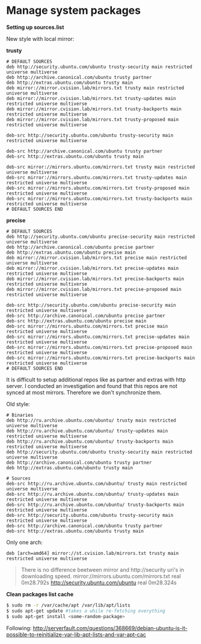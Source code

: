 # Manage system packages

**Setting up sources.list**

New style with local mirror:

**trusty**

```
# DEFAULT SOURCES
deb http://security.ubuntu.com/ubuntu trusty-security main restricted universe multiverse
deb http://archive.canonical.com/ubuntu trusty partner
deb http://extras.ubuntu.com/ubuntu trusty main
deb mirror://mirror.cvision.lab/mirrors.txt trusty main restricted universe multiverse
deb mirror://mirror.cvision.lab/mirrors.txt trusty-updates main restricted universe multiverse
deb mirror://mirror.cvision.lab/mirrors.txt trusty-backports main restricted universe multiverse
deb mirror://mirror.cvision.lab/mirrors.txt trusty-proposed main restricted universe multiverse

deb-src http://security.ubuntu.com/ubuntu trusty-security main restricted universe multiverse

deb-src http://archive.canonical.com/ubuntu trusty partner
deb-src http://extras.ubuntu.com/ubuntu trusty main

deb-src mirror://mirrors.ubuntu.com/mirrors.txt trusty main restricted universe multiverse
deb-src mirror://mirrors.ubuntu.com/mirrors.txt trusty-updates main restricted universe multiverse
deb-src mirror://mirrors.ubuntu.com/mirrors.txt trusty-proposed main restricted universe multiverse
deb-src mirror://mirrors.ubuntu.com/mirrors.txt trusty-backports main restricted universe multiverse
# DEFAULT SOURCES END
```

**precise**
```
# DEFAULT SOURCES
deb http://security.ubuntu.com/ubuntu precise-security main restricted universe multiverse
deb http://archive.canonical.com/ubuntu precise partner
deb http://extras.ubuntu.com/ubuntu precise main
deb mirror://mirror.cvision.lab/mirrors.txt precise main restricted universe multiverse
deb mirror://mirror.cvision.lab/mirrors.txt precise-updates main restricted universe multiverse
deb mirror://mirror.cvision.lab/mirrors.txt precise-backports main restricted universe multiverse
deb mirror://mirror.cvision.lab/mirrors.txt precise-proposed main restricted universe multiverse

deb-src http://security.ubuntu.com/ubuntu precise-security main restricted universe multiverse
deb-src http://archive.canonical.com/ubuntu precise partner
deb-src http://extras.ubuntu.com/ubuntu precise main
deb-src mirror://mirrors.ubuntu.com/mirrors.txt precise main restricted universe multiverse
deb-src mirror://mirrors.ubuntu.com/mirrors.txt precise-updates main restricted universe multiverse
deb-src mirror://mirrors.ubuntu.com/mirrors.txt precise-proposed main restricted universe multiverse
deb-src mirror://mirrors.ubuntu.com/mirrors.txt precise-backports main restricted universe multiverse
# DEFAULT SOURCES END

```

It is difficult to setup additional repos like as partner and extras with http server. I conducted an investigation and found that this repos are not synced at most mirrors. Therefore we don't synchronize them.

Old style:

```
# Binaries
deb http://ru.archive.ubuntu.com/ubuntu/ trusty main restricted universe multiverse
deb http://ru.archive.ubuntu.com/ubuntu/ trusty-updates main restricted universe multiverse
deb http://ru.archive.ubuntu.com/ubuntu/ trusty-backports main restricted universe multiverse
deb http://security.ubuntu.com/ubuntu trusty-security main restricted universe multiverse
deb http://archive.canonical.com/ubuntu trusty partner
deb http://extras.ubuntu.com/ubuntu trusty main

# Sources
deb-src http://ru.archive.ubuntu.com/ubuntu/ trusty main restricted universe multiverse
deb-src http://ru.archive.ubuntu.com/ubuntu/ trusty-updates main restricted universe multiverse
deb-src http://ru.archive.ubuntu.com/ubuntu/ trusty-backports main restricted universe multiverse
deb-src http://security.ubuntu.com/ubuntu trusty-security main restricted universe multiverse
deb-src http://archive.canonical.com/ubuntu trusty partner
deb-src http://extras.ubuntu.com/ubuntu trusty main
```

Only one arch:

```
deb [arch=amd64] mirror://st.cvision.lab/mirrors.txt trusty main restricted universe multiverse
```

> There is no difference beetween mirror and http://security uri's in downloading speed.
> mirror://mirrors.ubuntu.com/mirrors.txt
> real	0m28.792s
> http://security.ubuntu.com/ubuntu
> real	0m28.324s

**Clean packages list cache**

```bash
$ sudo rm -r /var/cache/apt /var/lib/apt/lists
$ sudo apt-get update #takes a while re-fetching everything
$ sudo apt-get install <some-random-package>
```

Following: http://serverfault.com/questions/368669/debian-ubuntu-is-it-possible-to-reinitialize-var-lib-apt-lists-and-var-apt-cac
